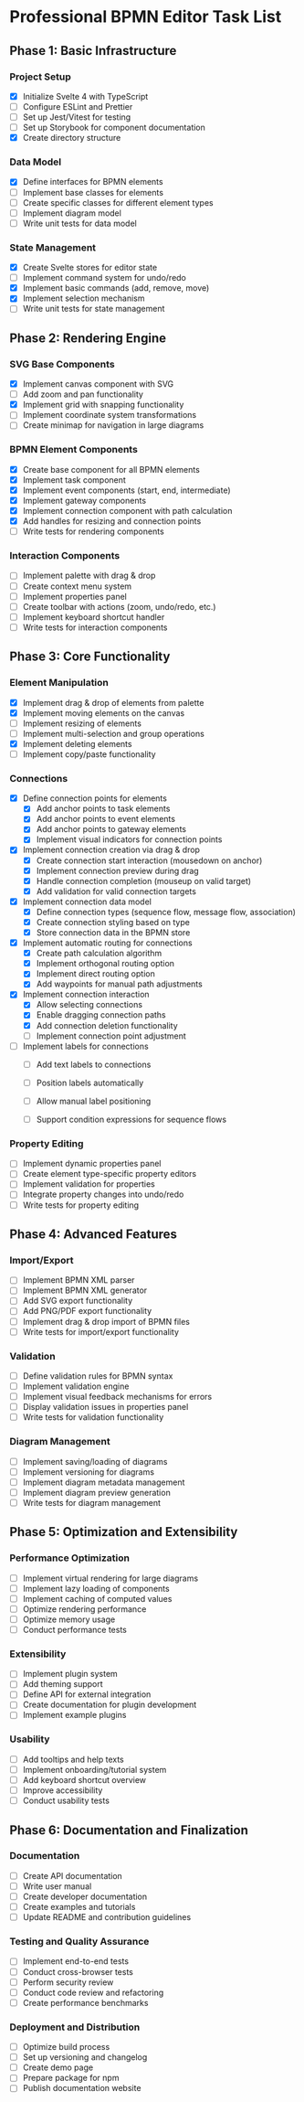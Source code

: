 # Professional BPMN Editor Task List

## Phase 1: Basic Infrastructure

### Project Setup
- [x] Initialize Svelte 4 with TypeScript
- [ ] Configure ESLint and Prettier
- [ ] Set up Jest/Vitest for testing
- [ ] Set up Storybook for component documentation
- [x] Create directory structure

### Data Model
- [x] Define interfaces for BPMN elements
- [ ] Implement base classes for elements
- [ ] Create specific classes for different element types
- [ ] Implement diagram model
- [ ] Write unit tests for data model

### State Management
- [x] Create Svelte stores for editor state
- [ ] Implement command system for undo/redo
- [x] Implement basic commands (add, remove, move)
- [x] Implement selection mechanism
- [ ] Write unit tests for state management

## Phase 2: Rendering Engine

### SVG Base Components
- [x] Implement canvas component with SVG
- [ ] Add zoom and pan functionality
- [x] Implement grid with snapping functionality
- [ ] Implement coordinate system transformations
- [ ] Create minimap for navigation in large diagrams

### BPMN Element Components
- [x] Create base component for all BPMN elements
- [x] Implement task component
- [x] Implement event components (start, end, intermediate)
- [x] Implement gateway components
- [x] Implement connection component with path calculation
- [x] Add handles for resizing and connection points
- [ ] Write tests for rendering components

### Interaction Components
- [ ] Implement palette with drag & drop
- [ ] Create context menu system
- [ ] Implement properties panel
- [ ] Create toolbar with actions (zoom, undo/redo, etc.)
- [ ] Implement keyboard shortcut handler
- [ ] Write tests for interaction components

## Phase 3: Core Functionality

### Element Manipulation
- [x] Implement drag & drop of elements from palette
- [x] Implement moving elements on the canvas
- [ ] Implement resizing of elements
- [ ] Implement multi-selection and group operations
- [x] Implement deleting elements
- [ ] Implement copy/paste functionality

### Connections
- [x] Define connection points for elements
  - [x] Add anchor points to task elements
  - [x] Add anchor points to event elements
  - [x] Add anchor points to gateway elements
  - [x] Implement visual indicators for connection points
- [x] Implement connection creation via drag & drop
  - [x] Create connection start interaction (mousedown on anchor)
  - [x] Implement connection preview during drag
  - [x] Handle connection completion (mouseup on valid target)
  - [x] Add validation for valid connection targets
- [x] Implement connection data model
  - [x] Define connection types (sequence flow, message flow, association)
  - [x] Create connection styling based on type
  - [x] Store connection data in the BPMN store
- [x] Implement automatic routing for connections
  - [x] Create path calculation algorithm
  - [x] Implement orthogonal routing option
  - [x] Implement direct routing option
  - [x] Add waypoints for manual path adjustments
- [x] Implement connection interaction
  - [x] Allow selecting connections
  - [x] Enable dragging connection paths
  - [x] Add connection deletion functionality
  - [ ] Implement connection point adjustment
- [ ] Implement labels for connections
  - [ ] Add text labels to connections
  - [ ] Position labels automatically
  - [ ] Allow manual label positioning
  - [ ] Support condition expressions for sequence flows


### Property Editing
- [ ] Implement dynamic properties panel
- [ ] Create element type-specific property editors
- [ ] Implement validation for properties
- [ ] Integrate property changes into undo/redo
- [ ] Write tests for property editing

## Phase 4: Advanced Features

### Import/Export
- [ ] Implement BPMN XML parser
- [ ] Implement BPMN XML generator
- [ ] Add SVG export functionality
- [ ] Add PNG/PDF export functionality
- [ ] Implement drag & drop import of BPMN files
- [ ] Write tests for import/export functionality

### Validation
- [ ] Define validation rules for BPMN syntax
- [ ] Implement validation engine
- [ ] Implement visual feedback mechanisms for errors
- [ ] Display validation issues in properties panel
- [ ] Write tests for validation functionality

### Diagram Management
- [ ] Implement saving/loading of diagrams
- [ ] Implement versioning for diagrams
- [ ] Implement diagram metadata management
- [ ] Implement diagram preview generation
- [ ] Write tests for diagram management

## Phase 5: Optimization and Extensibility

### Performance Optimization
- [ ] Implement virtual rendering for large diagrams
- [ ] Implement lazy loading of components
- [ ] Implement caching of computed values
- [ ] Optimize rendering performance
- [ ] Optimize memory usage
- [ ] Conduct performance tests

### Extensibility
- [ ] Implement plugin system
- [ ] Add theming support
- [ ] Define API for external integration
- [ ] Create documentation for plugin development
- [ ] Implement example plugins

### Usability
- [ ] Add tooltips and help texts
- [ ] Implement onboarding/tutorial system
- [ ] Add keyboard shortcut overview
- [ ] Improve accessibility
- [ ] Conduct usability tests

## Phase 6: Documentation and Finalization

### Documentation
- [ ] Create API documentation
- [ ] Write user manual
- [ ] Create developer documentation
- [ ] Create examples and tutorials
- [ ] Update README and contribution guidelines

### Testing and Quality Assurance
- [ ] Implement end-to-end tests
- [ ] Conduct cross-browser tests
- [ ] Perform security review
- [ ] Conduct code review and refactoring
- [ ] Create performance benchmarks

### Deployment and Distribution
- [ ] Optimize build process
- [ ] Set up versioning and changelog
- [ ] Create demo page
- [ ] Prepare package for npm
- [ ] Publish documentation website
